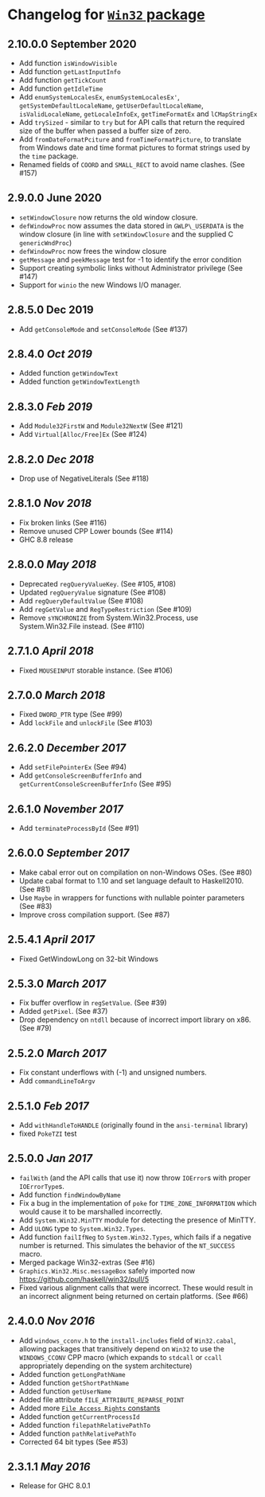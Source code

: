 # Changelog for [`Win32` package](http://hackage.haskell.org/package/Win32)

## 2.10.0.0 September 2020

* Add function `isWindowVisible`
* Add function `getLastInputInfo`
* Add function `getTickCount`
* Add function `getIdleTime`
* Add `enumSystemLocalesEx`, `enumSystemLocalesEx'`,
  `getSystemDefaultLocaleName`, `getUserDefaultLocaleName`, `isValidLocaleName`,
  `getLocaleInfoEx`, `getTimeFormatEx` and `lCMapStringEx`
* Add `trySized` - similar to `try` but for API calls that return the required
  size of the buffer when passed a buffer size of zero.
* Add `fromDateFormatPciture` and `fromTimeFormatPicture`, to translate from
  Windows date and time format pictures to format strings used by the `time`
  package.
* Renamed fields of `COORD` and `SMALL_RECT` to avoid name clashes. (See #157)

## 2.9.0.0 June 2020

* `setWindowClosure` now returns the old window closure.
* `defWindowProc` now assumes the data stored in `GWLP\_USERDATA`
  is the window closure (in line with `setWindowClosure` and
  the supplied C `genericWndProc`)
* `defWindowProc` now frees the window closure
* `getMessage` and `peekMessage` test for -1 to identify the error condition
* Support creating symbolic links without Administrator privilege (See #147)
* Support for `winio` the new Windows I/O manager.

## 2.8.5.0 Dec 2019

* Add `getConsoleMode` and `setConsoleMode` (See #137)

## 2.8.4.0 *Oct 2019*

* Added function `getWindowText`
* Added function `getWindowTextLength`

## 2.8.3.0 *Feb 2019*

* Add `Module32FirstW` and `Module32NextW` (See #121)
* Add `Virtual[Alloc/Free]Ex` (See #124)

## 2.8.2.0 *Dec 2018*

* Drop use of NegativeLiterals (See #118)

## 2.8.1.0 *Nov 2018*

* Fix broken links (See #116)
* Remove unused CPP Lower bounds (See #114)
* GHC 8.8 release

## 2.8.0.0 *May 2018*

* Deprecated `regQueryValueKey`. (See #105, #108)
* Updated `regQueryValue` signature (See #108)
* Add `regQueryDefaultValue` (See #108)
* Add `regGetValue` and `RegTypeRestriction` (See #109)
* Remove `sYNCHRONIZE` from System.Win32.Process, use System.Win32.File instead. (See #110)

## 2.7.1.0 *April 2018*

* Fixed `MOUSEINPUT` storable instance. (See #106)

## 2.7.0.0 *March 2018*

* Fixed `DWORD_PTR` type (See #99)
* Add `lockFile` and `unlockFile` (See #103)

## 2.6.2.0 *December 2017*

* Add `setFilePointerEx` (See #94)
* Add `getConsoleScreenBufferInfo` and `getCurrentConsoleScreenBufferInfo` (See #95)

## 2.6.1.0 *November 2017*

* Add `terminateProcessById` (See #91)

## 2.6.0.0 *September 2017*

* Make cabal error out on compilation on non-Windows OSes. (See #80)
* Update cabal format to 1.10 and set language
  default to Haskell2010. (See #81)
* Use `Maybe` in wrappers for functions with nullable pointer parameters (See #83)
* Improve cross compilation support. (See #87)

## 2.5.4.1 *April 2017*

* Fixed GetWindowLong on 32-bit Windows

## 2.5.3.0 *March 2017*

* Fix buffer overflow in `regSetValue`. (See #39)
* Added `getPixel`. (See #37)
* Drop dependency on `ntdll` because of incorrect import library on x86. (See #79)

## 2.5.2.0 *March 2017*

* Fix constant underflows with (-1) and unsigned numbers.
* Add `commandLineToArgv`

## 2.5.1.0 *Feb 2017*

* Add `withHandleToHANDLE` (originally found in the `ansi-terminal` library)
* fixed `PokeTZI` test

## 2.5.0.0 *Jan 2017*

* `failWith` (and the API calls that use it) now throw `IOError`s with proper
  `IOErrorType`s.
* Add function `findWindowByName`
* Fix a bug in the implementation of `poke` for `TIME_ZONE_INFORMATION` which
  would cause it to be marshalled incorrectly.
* Add `System.Win32.MinTTY` module for detecting the presence of MinTTY.
* Add `ULONG` type to `System.Win32.Types`.
* Add function `failIfNeg` to `System.Win32.Types`, which fails if a negative
  number is returned. This simulates the behavior of the `NT_SUCCESS` macro.
* Merged package Win32-extras (See #16)
* `Graphics.Win32.Misc.messageBox` safely imported now https://github.com/haskell/win32/pull/5
* Fixed various alignment calls that were incorrect. These would result in an incorrect alignment
  being returned on certain platforms. (See #66)

## 2.4.0.0 *Nov 2016*

* Add `windows_cconv.h` to the `install-includes` field of `Win32.cabal`,
  allowing packages that transitively depend on `Win32` to use the
  `WINDOWS_CCONV` CPP macro (which expands to `stdcall` or `ccall`
  appropriately depending on the system architecture)
* Added function `getLongPathName`
* Added function `getShortPathName`
* Added function `getUserName`
* Added file attribute `fILE_ATTRIBUTE_REPARSE_POINT`
* Added more [`File Access Rights` constants](https://msdn.microsoft.com/en-us/library/windows/desktop/gg258116%28v=vs.85%29.aspx)
* Added function `getCurrentProcessId`
* Added function `filepathRelativePathTo`
* Added function `pathRelativePathTo`
* Corrected 64 bit types (See #53)

## 2.3.1.1 *May 2016*

* Release for GHC 8.0.1
